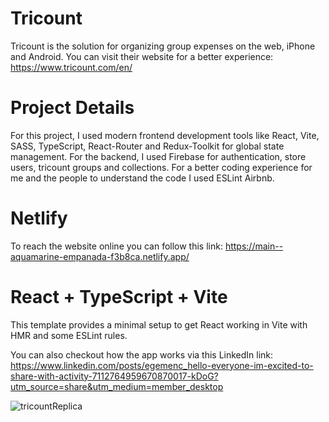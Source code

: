 # Tricount
Tricount is the solution for organizing group expenses on the web, iPhone and Android. You can visit their website for a better experience: https://www.tricount.com/en/

# Project Details
For this project, I used modern frontend development tools like React, Vite, SASS, TypeScript, React-Router and Redux-Toolkit for global state management. For the backend, I used Firebase for authentication, store users, tricount groups and collections. For a better coding experience for me and the people to understand the code I used ESLint Airbnb. 

# Netlify 
To reach the website online you can follow this link: https://main--aquamarine-empanada-f3b8ca.netlify.app/

# React + TypeScript + Vite

This template provides a minimal setup to get React working in Vite with HMR and some ESLint rules.

You can also checkout how the app works via this LinkedIn link:
https://www.linkedin.com/posts/egemenc_hello-everyone-im-excited-to-share-with-activity-7112764959670870017-kDoG?utm_source=share&utm_medium=member_desktop

![tricountReplica](https://github.com/egemenc21/tricount-replica-app/assets/112320683/0230db88-c1ea-41f3-8583-53a56a56880f)


